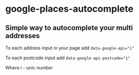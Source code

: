 # google-places-autocomplete
## Simple way to autocomplete your multi addresses 

To each address input in your page add 
`data-google-api="i"`

To each postcode input add 
`data-google-api-postcode="i"`

Where i - unic number
